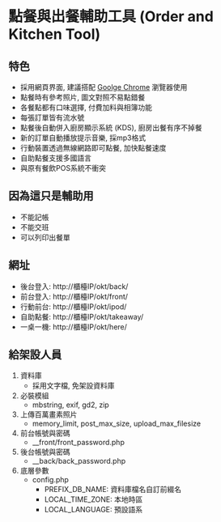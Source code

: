 # 點餐與出餐輔助工具 (Order and Kitchen Tool)

## 特色
- 採用網頁界面, 建議搭配 [Goolge Chrome](http://www.google.com/chrome/) 瀏覽器使用
- 點餐時有參考照片, 圖文對照不易點錯餐
- 各餐點都有口味選擇, 付費加料與相簿功能
- 每張訂單皆有流水號
- 點餐後自動併入廚房顯示系統 (KDS), 廚房出餐有序不掉餐
- 新的訂單自動播放提示音樂, 採mp3格式
- 行動裝置透過無線網路即可點餐, 加快點餐速度
- 自助點餐支援多國語言
- 與原有餐飲POS系統不衝突

## 因為這只是輔助用
- 不能記帳
- 不能交班
- 可以列印出餐單

## 網址
- 後台登入: http://櫃檯IP/okt/back/
- 前台登入: http://櫃檯IP/okt/front/
- 行動前台: http://櫃檯IP/okt/ipod/
- 自助點餐: http://櫃檯IP/okt/takeaway/
- 一桌一機: http://櫃檯IP/okt/here/

## 給架設人員
1. 資料庫
    - 採用文字檔, 免架設資料庫
2. 必裝模組
    - mbstring, exif, gd2, zip
3. 上傳百萬畫素照片
    - memory_limit, post_max_size, upload_max_filesize
4. 前台帳號與密碼
    - __front/front_password.php
5. 後台帳號與密碼
    - __back/back_password.php
6. 底層參數
    - config.php
        - PREFIX_DB_NAME: 資料庫檔名自訂前綴名
        - LOCAL_TIME_ZONE: 本地時區
        - LOCAL_LANGUAGE: 預設語系
